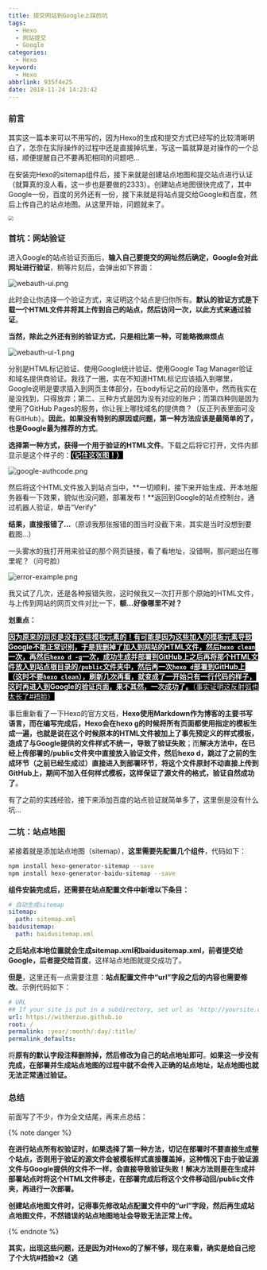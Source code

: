 ```yaml
---
title: 提交网站到Google上踩的坑
tags:
  - Hexo
  - 网站提交
  - Google
categories:
  - Hexo
keyword:
  - Hexo
abbrlink: 935f4e25
date: 2018-11-24 14:23:42
---
```

### 前言

其实这一篇本来可以不用写的，因为Hexo的生成和提交方式已经写的比较清晰明白了，怎奈在实际操作的过程中还是直接掉坑里，写这一篇就算是对操作的一个总结，顺便提醒自己不要再犯相同的问题吧...  

在安装完Hexo的sitemap组件后，接下来就是创建站点地图和提交站点进行认证（就算真的没人看，这一步也是要做的2333）。创建站点地图很快完成了，其中Google一份，百度的另外还有一份，接下来就是将站点提交给Google和百度，然后上传自己的站点地图。从这里开始，问题就来了。  <!--more-->  

<img src="https://i.loli.net/2018/11/24/5bf91d188e582.png" style="zoom:60%" />

### 首坑：网站验证

进入Google的站点验证页面后，**输入自己要提交的网址然后确定，Google会对此网址进行验证**，稍等片刻后，会弹出如下界面：  

![webauth-ui.png](https://i.loli.net/2018/11/24/5bf8f68424c32.png)

此时会让你选择一个验证方式，来证明这个站点是归你所有。**默认的验证方式是下载一个HTML文件并将其上传到自己的站点，然后访问一次，以此方式来通过验证**。  

**当然，除此之外还有别的验证方式，只是相比第一种，可能略微麻烦点**  

![webauth-ui-1.png](https://i.loli.net/2018/11/24/5bf8f78bace64.png)

分别是HTML标记验证、使用Google统计验证、使用Google Tag Manager验证和域名提供商验证。我找了一圈，实在不知道HTML标记应该插入到哪里，Google说明是要求插入到网页主体部分，在body标记之前的段落中，然而我实在是没找到，只得放弃；第二、三种方式是因为没有对应的账户；而第四种则是因为使用了GitHub Pages的服务，你让我上哪找域名的提供商？（反正列表里面可没有GitHub）。**因此，如果没有特别的原因或问题，第一种方法应该是最简单的了，也是Google最为推荐的方式**。  

**选择第一种方式，获得一个用于验证的HTML文件**。下载之后将它打开，文件内部显示是这个样子的：<span style="background:black;color:white;">**（记住这张图！）**</span>  

![google-authcode.png](https://i.loli.net/2018/11/24/5bf90326355cd.png "你没看错，只有这一行代码")

然后将这个HTML文件放入到站点当中，**一切顺利，接下来开始生成、开本地服务器看一下效果，貌似也没问题，部署发布！**返回到Google的站点控制台，通过机器人验证，单击“Verify”  

**结果，直接报错了...**（原谅我那张报错的图当时没截下来，其实是当时没想到要截图...）  

一头雾水的我打开用来验证的那个网页链接，看了看地址，没错啊，那问题出在哪里呢？（问号脸）  

![error-example.png](https://i.loli.net/2018/11/24/5bf906e5e0229.png)

我又试了几次，还是各种报错失败，这时候我又一次打开那个原始的HTML文件，与上传到网站的网页文件对比一下，**额...好像哪里不对？**  

**划重点：**

<span style="background:black;color:white;">**因为原来的网页是没有这些模板元素的！有可能是因为这些加入的模板元素导致Google不能正常识别，于是我删掉了加入到网站的HTML文件，然后`hexo clean`一次，再然后`hexo d -g`一次，成功生成并部署到GitHub上之后再将那个HTML文件放入到站点根目录的`/public`文件夹中，然后再一次`hexo d`部署到GitHub上（这时不要`hexo clean`），刷新几次再看，就变成了一开始只有一行代码的样子，这时再进入到Google的验证页面，果不其然，一次成功了。**（事实证明这反射弧也太长了#捂脸）</span>  

事后重新看了一下Hexo的官方文档，**Hexo使用Markdown作为博客的主要书写语言，而在编写完成后，Hexo会在hexo g的时候将所有页面都使用指定的模板生成一遍，也就是说在这个时候原本的HTML文件被加上了事先预定义的样式模板，造成了与Google提供的文件样式不统一，导致了验证失败**；而**解决方法中，在已经上传部署的/public文件夹中直接放入验证文件，然后hexo d，跳过了之前的生成环节（之前已经生成过）直接进入到部署环节，将这个文件原封不动直接上传到GitHub上，期间不加入任何样式模板，这样保证了源文件的格式，验证自然成功了**。  

有了之前的实践经验，接下来添加百度的站点验证就简单多了，这里倒是没有什么坑...  

### 二坑：站点地图

紧接着就是添加站点地图（sitemap），**这里需要先配置几个组件**，代码如下：  

```bash
npm install hexo-generator-sitemap --save
npm install hexo-generator-baidu-sitemap --save
```

**组件安装完成后，还需要在站点配置文件中新增以下条目：**  

```yaml
# 自动生成sitemap
sitemap: 
  path: sitemap.xml
baidusitemap:
  path: baidusitemap.xml 
```

**之后站点本地位置就会生成sitemap.xml和baidusitemap.xml，前者提交给Google，后者提交给百度**，这样站点地图就提交成功了。  

**但是**，这里还有一点需要注意：**站点配置文件中“url”字段之后的内容也需要修改**。示例代码如下：  

``` yaml
# URL
## If your site is put in a subdirectory, set url as 'http://yoursite.com/child' and root as '/child/'
url: https://witherzuo.github.io
root: /
permalink: :year/:month/:day/:title/
permalink_defaults:
```

将**原有的默认字段注释删除掉，然后修改为自己的站点地址即可**。**如果这一步没有完成，在部署并生成站点地图的过程中就不会传入正确的站点地址，站点地图也就无法正常通过验证。**  

### 总结

前面写了不少，作为全文结尾，再来点总结：  

{% note danger %}

**在进行站点所有权验证时，如果选择了第一种方法，切记在部署时不要直接生成整个站点，否则用于验证的源文件会被模板样式直接覆盖掉，这种情况下由于验证源文件与Google提供的文件不一样，会直接导致验证失败！解决方法则是在生成并部署站点时将这个HTML文件移走，在部署完成后将这个文件移动回/public文件夹，再进行一次部署。**  

**创建站点地图文件时，记得事先修改站点配置文件中的“url”字段，然后再生成站点地图文件，不然错误的站点地图地址会导致无法正常上传。**  

{% endnote %}

**其实，出现这些问题，还是因为对Hexo的了解不够，现在来看，确实是给自己挖了个大坑#捂脸×2（逃**  

<head><script defer src="https://use.fontawesome.com/releases/v5.5.0/js/all.js"></script><script defer src="https://use.fontawesome.com/releases/v5.5.0/js/v4-shims.js"></script></head><link rel="stylesheet" href="https://use.fontawesome.com/releases/v5.5.0/css/all.css">
